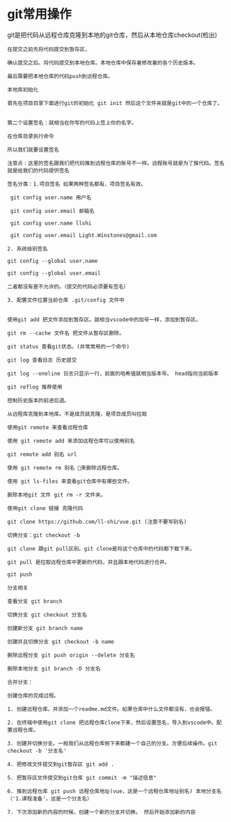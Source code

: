 # git常用操作

git是把代码从远程仓库克隆到本地的git仓库，然后从本地仓库checkout(检出)

    在提交之前先将代码提交到暂存区，

    确认提交之后。将代码提交到本地仓库。本地仓库中保存着修改着的各个历史版本。

    最后需要把本地仓库的代码push到远程仓库。

    本地库初始化

    首先在项目目录下面进行git的初始化 git init 然后这个文件夹就是git中的一个仓库了。

     
    第二个设置签名：就相当在你写的代码上签上你的名字。

    在仓库目录执行命令
    
    所以我们就要设置签名

    注意点：这里的签名跟我们把代码推到远程仓库的账号不一样。远程账号就是为了推代码。签名就是给我们的代码提供签名

    签名分类：1.项目签名 如果两种签名都有，项目签名有效。

     git config user.name 用户名

     git config user.email 邮箱名

     git config user.name llshi

     git config user.email Light.Winstones@gmail.com

    2. 系统级别签名
    
    git config --global user.name

    git config --global user.email

    二者都没有是不允许的。（提交的代码必须要有签名）

    3. 配置文件位置当前仓库 .git/config 文件中


    使用git add 把文件添加到暂存区。就相当vscode中的加号一样，添加到暂存区。

    git rm --cache 文件名 把文件从暂存区删除。

    git status 查看git状态。(非常常用的一个命令)

    git log 查看日志 历史提交

    git log --oneline 日志只显示一行，前面的哈希值就相当版本号。 head指向当前版本

    git reflog 推荐使用

    控制历史版本的前进后退。

    从远程库克隆到本地库。不是成员就克隆，是项目成员叫拉取

    使用git remote 来查看远程仓库

    使用 git remote add 来添加远程仓库可以使用别名

    git remote add 别名 url

    使用 git remote rm 别名 来删除远程仓库。

    使用 git ls-files 来查看git仓库中有哪些文件。

    删除本地git 文件 git rm -r 文件夹。

    使用git clone 链接 克隆代码

    git clone https://github.com/ll-shi/vue.git (注意不要写别名)

    切换分支：git checkout -b

    git clone 跟git pull区别。git clone是将这个仓库中的代码都下载下来。

    git pull 是拉取远程仓库中更新的代码，并且跟本地代码进行合并。

    git push

    分支相关

    查看分支 git branch

    切换分支 git checkout 分支名

    创建新分支 git branch name

    创建并且切换分支 git checkout -b name

    删除远程分支 git push origin --delete 分支名

    删除本地分支 git branch -D 分支名

    合并分支：

    创建仓库的完成过程。

    1. 创建远程仓库。并添加一个readme.md文件。如果仓库中什么文件都没有，也会报错。

    2. 在终端中使用git clone 把远程仓库clone下来，然后设置签名，导入到vscode中。配置远程仓库。

    3. 创建并切换分支。一般我们从远程仓库倒下来都建一个自己的分支。方便后续操作。git checkout -b '分支名'

    4. 把修改文件提交到git暂存区 git add .
    
    5. 把暂存区文件提交到git仓库 git commit -m "描述信息"

    6. 推到远程仓库 git push 远程仓库地址(vue，这是一个远程仓库地址别名) 本地分支名（'1.课程准备'，这是一个分支名）

    7. 下次添加新的内容的时候，创建一个新的分支并切换。 然后开始添加新的内容

